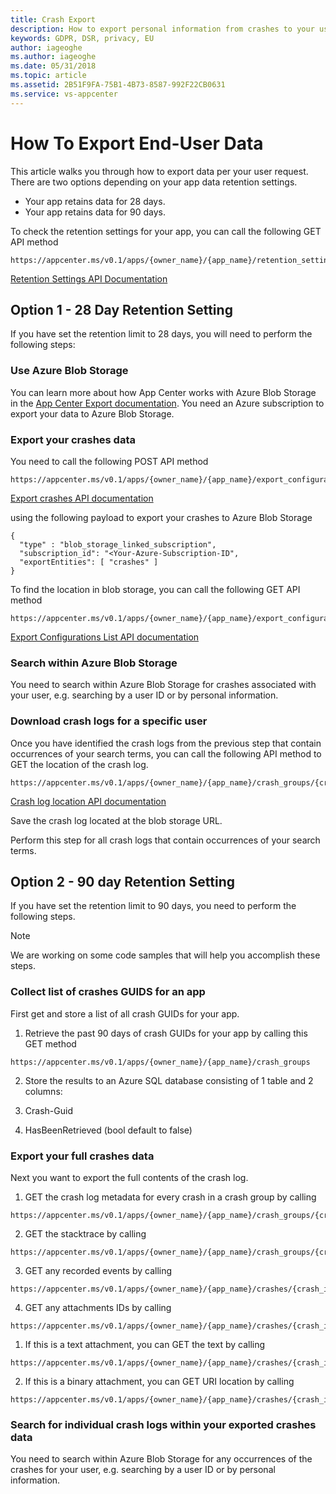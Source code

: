 ```yaml
---
title: Crash Export 
description: How to export personal information from crashes to your users
keywords: GDPR, DSR, privacy, EU
author: iageoghe
ms.author: iageoghe
ms.date: 05/31/2018 
ms.topic: article 
ms.assetid: 2B51F9FA-75B1-4B73-8587-992F22CB0631
ms.service: vs-appcenter
---
```


# How To Export End-User Data

This article walks you through how to export data per your user request. There are two options depending on your app data retention settings.
- Your app retains data for 28 days.
- Your app retains data for 90 days.

To check the retention settings for your app, you can call the following GET API method

```
https://appcenter.ms/v0.1/apps/{owner_name}/{app_name}/retention_settings
```

[Retention Settings API Documentation](https://openapi.appcenter.ms/#/crash/crashes_getRetentionSettings)

## Option 1 - 28 Day Retention Setting

If you have set the retention limit to 28 days, you will need to perform the following steps: 

### Use Azure Blob Storage 

You can learn more about how App Center works with Azure Blob Storage in the [App Center Export documentation](https://docs.microsoft.com/en-us/appcenter/analytics/export). You need an Azure subscription to export your data to Azure Blob Storage. 

### Export your crashes data 

You need to call the following POST API method

```
https://appcenter.ms/v0.1/apps/{owner_name}/{app_name}/export_configurations
```

[Export crashes API documentation](https://openapi.appcenter.ms/#/export/ExportConfigurations_Create)

using the following payload to export your crashes to Azure Blob Storage

```
{
  "type" : "blob_storage_linked_subscription", 
  "subscription_id": "<Your-Azure-Subscription-ID", 
  "exportEntities": [ "crashes" ] 
}
```

To find the location in blob storage, you can call the following GET API method

```
https://appcenter.ms/v0.1/apps/{owner_name}/{app_name}/export_configurations
```

[Export Configurations List API documentation](https://openapi.appcenter.ms/#/export/ExportConfigurations_List)

### Search within Azure Blob Storage

You need to search within Azure Blob Storage for crashes associated with your user, e.g. searching by a user ID or by personal information. 

### Download crash logs for a specific user

Once you have identified the crash logs from the previous step that contain occurrences of your search terms, you can call the following API method to GET the location of the crash log. 

```
https://appcenter.ms/v0.1/apps/{owner_name}/{app_name}/crash_groups/{crash_group_id}/crashes/{crash_id}/raw/location
```

[Crash log location API documentation](https://openapi.appcenter.ms/#/crash/crashes_getRawCrashLocation)

Save the crash log located at the blob storage URL.

Perform this step for all crash logs that contain occurrences of your search terms. 

## Option 2 - 90 day Retention Setting

If you have set the retention limit to 90 days, you need to perform the following steps. 

> [!NOTE]
> We are working on some code samples that will help you accomplish these steps.

### Collect list of crashes GUIDS for an app

First get and store a list of all crash GUIDs for your app.

1. Retrieve the past 90 days of crash GUIDs for your app by calling this GET method
```
https://appcenter.ms/v0.1/apps/{owner_name}/{app_name}/crash_groups
``` 

2. Store the results to an Azure SQL database consisting of 1 table and 2 columns: 

  1. Crash-Guid 

  1. HasBeenRetrieved (bool default to false)

### Export your full crashes data

Next you want to export the full contents of the crash log.

1. GET the crash log metadata for every crash in a crash group by calling 
```
https://appcenter.ms/v0.1/apps/{owner_name}/{app_name}/crash_groups/{crash_group_id}/crashes
```

2. GET the stacktrace by calling 
```
https://appcenter.ms/v0.1/apps/{owner_name}/{app_name}/crash_groups/{crash_group_id}/stacktrace
```

3. GET any recorded events by calling 
```
https://appcenter.ms/v0.1/apps/{owner_name}/{app_name}/crashes/{crash_id}/session_logs
```

4. GET any attachments IDs by calling 
```
https://appcenter.ms/v0.1/apps/{owner_name}/{app_name}/crashes/{crash_id}/attachments
```

  1. If this is a text attachment, you can GET the text by calling 
```
https://appcenter.ms/v0.1/apps/{owner_name}/{app_name}/crashes/{crash_id}/attachments/{attachment_id}/text
```

  2. If this is a binary attachment, you can GET URI location by calling 
```
https://appcenter.ms/v0.1/apps/{owner_name}/{app_name}/crashes/{crash_id}/attachments/{attachment_id}/location
```

### Search for individual crash logs within your exported crashes data

You need to search within Azure Blob Storage for any occurrences of the crashes for your user, e.g. searching by a user ID or by personal information.
